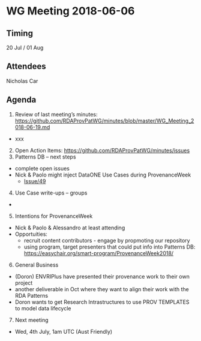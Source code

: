 # WG Meeting 2018-06-06


## Timing
20 Jul / 01 Aug


## Attendees
Nicholas Car


## Agenda
1. Review of last meeting’s minutes: <https://github.com/RDAProvPatWG/minutes/blob/master/WG_Meeting_2018-06-19.md>
  * xxx
2. Open Action Items: https://github.com/RDAProvPatWG/minutes/issues
3. Patterns DB – next steps
  * complete open issues
  * Nick & Paolo might inject DataONE Use Cases during ProvenanceWeek
      * [Issue/49](https://github.com/RDAProvPatWG/minutes/issues/49)
4. Use Case write-ups – groups
  * 
5. Intentions for ProvenanceWeek
  * Nick & Paolo & Alessandro at least attending
  * Opportuities:
    * recruit content contributors - engage by propmoting our repository
    * using program, target presenters that could put info into Patterns DB: <https://easychair.org/smart-program/ProvenanceWeek2018/>

6. General Business
  * (Doron) ENVRIPlus have presented their provenance work to their own project 
  * another deliverable in Oct where they want to align their work with the RDA Patterns
  * Doron wants to get Research Intrastructures to use PROV TEMPLATES to model data lifecycle
  
7. Next meeting
  * Wed, 4th July, 1am UTC (Aust Friendly)
